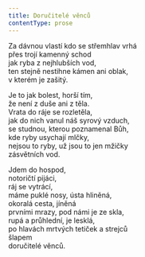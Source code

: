 ```yaml
---
title: Doručitelé věnců
contentType: prose
---
```


<section>

Za dávnou vlastí kdo se střemhlav vrhá  
přes trojí kamenný schod  
jak ryba z nejhlubších vod,  
ten stejně nestihne kámen ani oblak,  
v kterém je zašitý.

Je to jak bolest, horší tím,  
že není z duše ani z těla.  
Vrata do ráje se rozletěla,  
jak do nich vanul náš syrový vzduch,  
se studnou, kterou poznamenal Bůh,  
kde ryby usychají mlčky,  
nejsou to ryby, už jsou to jen mžičky  
zásvětních vod.

Jdem do hospod,  
notoričtí pijáci,  
ráj se vytrácí,  
máme puklé nosy, ústa hliněná,  
okoralá cesta, jíněná  
prvními mrazy, pod námi je ze skla,  
rupá a průhlední, je lesklá,  
po hlavách mrtvých tetiček a strejců  
šlapem  
doručitelé věnců.

</section>
